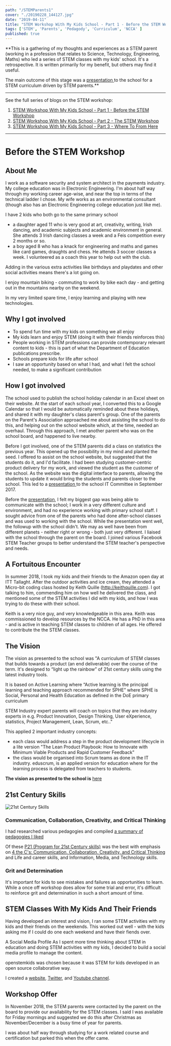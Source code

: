 ```yaml
---
path: "/STEMParents1"
cover: "./20190228_144127.jpg"
date: "2019-04-11"
title: "STEM Workshop With My Kids School - Part 1 - Before the STEM Workshop"
tags: ['STEM', 'Parents', 'Pedagody', 'Curriculum', 'NCCA' ]
published: true 
---
```


**This is a gathering of my thoughts and experiences as a STEM parent (working in a profession that relates to Science, Technology, Engineering, Maths) who led a series of STEM classes with my kids' school. It's a retrospective. It is written primarily for my benefit, but others may find it useful.

The main outcome of this stage was a [presentation ](https://docs.google.com/presentation/d/1vLz-oIf_13jl7KrR4l1jtORkT0xjbGgKtymp9oGGvdw/edit?usp=sharing ) to the school for a STEM curriculum driven by STEM parents.**

---
See the full series of blogs on the STEM workshop:                                         
1. [STEM Workshop With My Kids School - Part 1 - Before the STEM Workshop](../STEMParents1)
2. [STEM Workshop With My Kids School - Part 2 - The STEM Workshop](../STEMParents2)       
3. [STEM Workshop With My Kids School - Part 3 - Where To From Here](../STEMParents3)      
---

# Before the STEM Workshop

## About Me
I work as a software security and system architect in the payments industry. My college education was in Electronic Engineering. I'm about half way through my working career age-wise, and near the top in terms of the technical ladder I chose. My wife works as an environmental consultant (though also has an Electronic Engineering college education just like me).

I have 2 kids who both go to the same primary school

- a daughter aged 11 who is very good at art, creativity, writing, Irish dancing, and academic subjects and academic environment in general. She attends 3 Irish dancing classes a week and a Feis competition every 2 months or so.
- a boy aged 8 who has a knack for engineering and maths and games like card games, draughts and chess. He attends 3 soccer classes a week. I volunteered as a coach this year to help out with the club.

Adding in the various extra activities like birthdays and playdates and other social activities means there's a lot going on.

I enjoy mountain biking - commuting to work by bike each day - and getting out in the mountains nearby on the weekend.

In my very limited spare time, I enjoy learning and playing with new technologies.




## Why I got involved
- To spend fun time with my kids on something we all enjoy
- My kids learn and enjoy STEM (doing it with their friends reinforces this)
- People working in STEM professions can provide contemporary relevant content to kids - this is part of what the Department of Education publications prescribe.
- Schools prepare kids for life after school
- I saw an opportunity based on what I had, and what I felt the school needed, to make a significant contribution


## How I got involved
The school used to publish the school holiday calendar in an Excel sheet on their website. At the start of each school year, I converted this to a Google Calendar so that I would be automatically reminded about these holidays, and shared it with my daughter's class parent's group. One of the parents on the Parent's Association approached me about assisting the school to do this, and helping out on the school website which, at the time, needed an overhaul. Through this approach, I met another parent who was on the school board, and happened to live nearby.

Before I got involved, one of the STEM parents did a class on statistics the previous year. This opened up the possibility in my mind and planted the seed.
I offered to assist on the school website, but suggested that the students do it, and I'd facilitate. I had been studying customer-centric product delivery for my work, and viewed the student as the customer of the school. As the website was the digital interface to parents, allowing the students to update it would bring the students and parents closer to the school. This led to a [presentation ](https://docs.google.com/presentation/d/1vLz-oIf_13jl7KrR4l1jtORkT0xjbGgKtymp9oGGvdw/edit?usp=sharing ) to the school IT Committee in September 2017.

Before the [presentation](https://docs.google.com/presentation/d/1vLz-oIf_13jl7KrR4l1jtORkT0xjbGgKtymp9oGGvdw/edit?usp=sharing), I felt my biggest gap was being able to communicate with the school; I work in a very different culture and environment, and had no experience working with primary school staff. I sought advice from one of the parents who had done after-school classes and was used to working with the school. While the presentation went well, the followup with the school didn't. We may as well have been from different planets - neither right or wrong - both just very different. I liaised with the school through the parent on the board. I joined various Facebook STEM Teacher groups to better understand the STEM teacher's perspective and needs.


## A Fortuitous Encounter
In summer 2018, I took my kids and their friends to the Amazon open day at ITT Tallaght. After the outdoor activities and ice cream, they attended a Micro-bit coding class hosted by Keith Quille (http://keithquille.com). I got talking to him, commending him on how well he delivered the class, and mentioned some of the STEM activities I did with my kids, and how I was trying to do these with their school. 

Keith is a very nice guy, and very knowledgeable in this area. Keith was commissioned to develop resources by the NCCA. He has a PhD in this area - and is active in teaching STEM classes to children of all ages. He offered to contribute the the STEM classes.


## The Vision
The vision as presented to the school was "A curriculum of STEM classes that builds towards a product (an end deliverable) over the course of the term. It's designed to “light up the rainbow” of 21st century skills using the latest industry tools. 

It is based on Active Learning where “Active learning is the principal learning and teaching approach recommended for SPHE” where SPHE is Social, Personal and Health Education as defined in the DoE primary curriculum

STEM Industry expert parents will coach on topics that they are industry experts in e.g. Product Innovation, Design Thinking, User eXperience, statistics, Project Management, Lean, Scrum, etc.."

This applied 2 important industry concepts:

- each class would address a step in the product development lifecycle in a lite version "The Lean Product Playbook: How to Innovate with Minimum Viable Products and Rapid Customer Feedback" 
- the class would be organised into Scrum teams as done in the IT industry. eduscrum, is an applied version for education where for the learning process is delegated from teachers to students.

**The vision as presented to the school is** [here ](https://docs.google.com/presentation/d/1vLz-oIf_13jl7KrR4l1jtORkT0xjbGgKtymp9oGGvdw/edit?usp=sharing )





## 21st Century Skills

![21st Century Skills](/assets/p21.png)

### Communication, Collaboration, Creativity, and Critical Thinking
I had researched various pedagogies and compiled [a summary of pedagogies I liked]( https://drive.google.com/file/d/0BwrM9BmHsajKdWNzTEVrRmh2c1p6QXBRWkF4Sk43bkkzbUJr/view?usp=sharing)

Of these [ P21 (Program for 21st Century skills)](http://www.battelleforkids.org/networks/p21/frameworks-resources) was the best with emphasis on [ 4 the C's: Communication, Collaboration, Creativity, and Critical Thinking ](http://static.battelleforkids.org/documents/p21/P21_framework_0816_2pgs.pdf) and  Life and career skills, and  Information, Media, and Technology skills. 

### Grit and Determination
It's important for kids to see mistakes and failures as opportunities to learn. While a once off workshop does allow for some trial and error, it's difficult to reinforce grit and determination in such a short amount of time.

## STEM Classes With My Kids And Their Friends
Having developed an interest and vision, I ran some STEM activities with my kids and their friends on the weekends. This worked out well - with the kids asking me if I could do one each weekend and have their fiends over.

A Social Media Profile 
As I spent more time thinking about STEM in education and doing STEM activities with my kids, I decided to build a social media profile to manage the content. 

openstemkids was chosen because it was STEM for kids developed in an open source collaborative way.

I created a [website](https://www.openstemkids.com/), [Twitter](https://twitter.com/STEMOpen), and [Youtube channel](https://www.youtube.com/channel/UClT-YU-Yl_3to7yXAHEeuqA). 


## Workshop Offer
In November 2018, the STEM parents were contacted by the parent on the board to provide our availability for the STEM classes. I said I was available for Friday mornings and suggested we do this after Christmas as November/December is a busy time of year for parents.

I was about half way through studying for a work related course and certification but parked this when the offer came.

